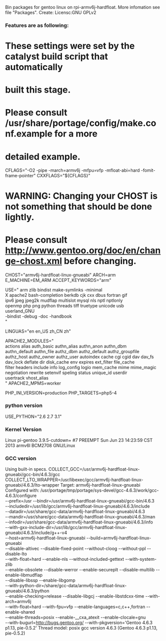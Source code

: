 Bin packages for gentoo linux on rpi-armv6j-hardfloat.
More infomation see file "Packages".
Create:
Licensc:GNU GPLv2

### Features are as following:

# These settings were set by the catalyst build script that automatically
# built this stage.
# Please consult /usr/share/portage/config/make.conf.example for a more
# detailed example.
CFLAGS="-O2 -pipe -march=armv6j -mfpu=vfp -mfloat-abi=hard -fomit-frame-pointer"
CXXFLAGS="${CFLAGS}"
# WARNING: Changing your CHOST is not something that should be done lightly.
# Please consult http://www.gentoo.org/doc/en/change-chost.xml before changing.
CHOST="armv6j-hardfloat-linux-gnueabi"
ARCH=arm
E_MACHINE=EM_ARM
ACCEPT_KEYWORDS="arm"

USE="   arm zlib bindist make-symlinks -minimal \
        X apache2 bash-completion berkdb cjk cxx dbus fortran gif \
	ipv6 jpeg jpeg2k mudflap multislot mysql nls nptl nptlonly \
	openmp php png python threads tiff truetype unicode usb \
	userland_GNU \
        -bindist -debug -doc -handbook \
	"

LINGUAS="en en_US zh_CN zh"

APACHE2_MODULES=" \
	actions alias auth_basic authn_alias authn_anon authn_dbm \
	authn_default authn_file authz_dbm authz_default authz_groupfile \
	authz_host authz_owner authz_user autoindex cache cgi cgid dav dav_fs \
	dav_lock deflate dir disk_cache env expires ext_filter file_cache \
	filter headers include info log_config logio mem_cache mime mime_magic \
	negotiation rewrite setenvif speling status unique_id userdir \
	usertrack vhost_alias \
	"
APACHE2_MPMS=worker

PHP_INI_VERSION=production 
PHP_TARGETS=php5-4

### python version
USE_PYTHON="2.6 2.7 3.1"

### Kernel Version ###
Linux pi-gentoo 3.9.5-cutdown+ #7 PREEMPT Sun Jun 23 14:23:59 CST 2013 armv6l BCM2708 GNU/Linux

### GCC version ###
Using built-in specs.
COLLECT_GCC=/usr/armv6j-hardfloat-linux-gnueabi/gcc-bin/4.6.3/gcc
COLLECT_LTO_WRAPPER=/usr/libexec/gcc/armv6j-hardfloat-linux-gnueabi/4.6.3/lto-wrapper
Target: armv6j-hardfloat-linux-gnueabi
Configured with: /usr/portage/tmp/portage/sys-devel/gcc-4.6.3/work/gcc-4.6.3/configure \
--prefix=/usr --bindir=/usr/armv6j-hardfloat-linux-gnueabi/gcc-bin/4.6.3 \
--includedir=/usr/lib/gcc/armv6j-hardfloat-linux-gnueabi/4.6.3/include \
--datadir=/usr/share/gcc-data/armv6j-hardfloat-linux-gnueabi/4.6.3 \
--mandir=/usr/share/gcc-data/armv6j-hardfloat-linux-gnueabi/4.6.3/man \
--infodir=/usr/share/gcc-data/armv6j-hardfloat-linux-gnueabi/4.6.3/info \
--with-gxx-include-dir=/usr/lib/gcc/armv6j-hardfloat-linux-gnueabi/4.6.3/include/g++-v4 \
--host=armv6j-hardfloat-linux-gnueabi --build=armv6j-hardfloat-linux-gnueabi \
--disable-altivec --disable-fixed-point --without-cloog --without-ppl --disable-lto \
--with-float=hard --enable-nls --without-included-gettext --with-system-zlib \
--enable-obsolete --disable-werror --enable-secureplt --disable-multilib --enable-libmudflap \
--disable-libssp --enable-libgomp \
--with-python-dir=/share/gcc-data/armv6j-hardfloat-linux-gnueabi/4.6.3/python \
--enable-checking=release --disable-libgcj --enable-libstdcxx-time --with-arch=armv6j \
--with-float=hard --with-fpu=vfp --enable-languages=c,c++,fortran --enable-shared \
--enable-threads=posix --enable-__cxa_atexit --enable-clocale=gnu \
--with-bugurl=http://bugs.gentoo.org/ --with-pkgversion='Gentoo 4.6.3 p1.13, pie-0.5.2'
Thread model: posix
gcc version 4.6.3 (Gentoo 4.6.3 p1.13, pie-0.5.2) 
